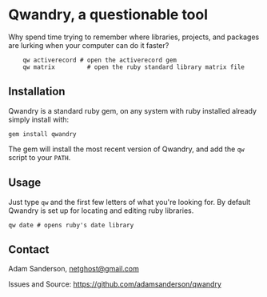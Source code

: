 Qwandry, a questionable tool
=============================

Why spend time trying to remember where libraries, projects, and packages are 
lurking when your computer can do it faster?

		qw activerecord # open the activerecord gem
		qw matrix	      # open the ruby standard library matrix file
		
Installation
------------
Qwandry is a standard ruby gem, on any system with ruby installed already 
simply install with:

    gem install qwandry
    
The gem will install the most recent version of Qwandry, and add the `qw` 
script to your `PATH`.

Usage
-----
Just type `qw` and the first few letters of what you're looking for.  By 
default Qwandry is set up for locating and editing ruby libraries.

    qw date # opens ruby's date library

Contact
-------
Adam Sanderson, netghost@gmail.com

Issues and Source: https://github.com/adamsanderson/qwandry